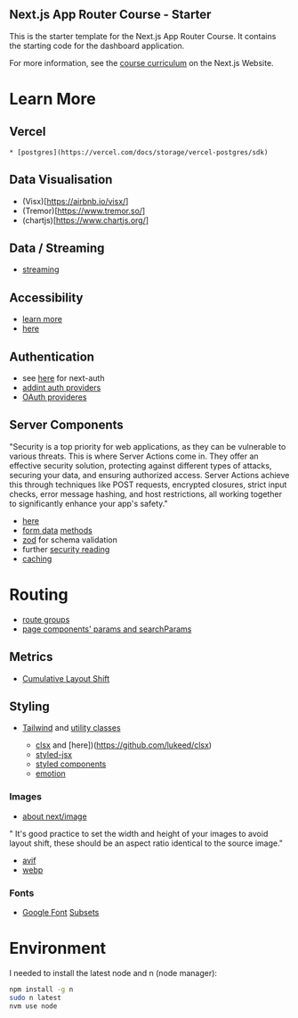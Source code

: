 ## Next.js App Router Course - Starter

This is the starter template for the Next.js App Router Course. It contains the starting code for the dashboard application.

For more information, see the [course curriculum](https://nextjs.org/learn) on the Next.js Website.

# Learn More


## Vercel

    * [postgres](https://vercel.com/docs/storage/vercel-postgres/sdk)

## Data Visualisation
 * (Visx)[https://airbnb.io/visx/]
 * (Tremor)[https://www.tremor.so/]
 * (chartjs)[https://www.chartjs.org/]

## Data / Streaming
 * [streaming](https://nextjs.org/learn/dashboard-app/streaming)

## Accessibility
 * [learn more](https://web.dev/learn/accessibility/)
 * [here](https://nextjs.org/learn/dashboard-app/improving-accessibility)
 

## Authentication
 
  * see [here](https://nextjs.org/learn/dashboard-app/adding-authentication) for next-auth
  * [addint auth providers](https://nextjs.org/learn/dashboard-app/adding-authentication#adding-the-credentials-provider)
  * [OAuth provideres](https://authjs.dev/getting-started/authentication/oauth)

## Server Components

 "Security is a top priority for web applications, as they can be vulnerable to various threats. This is where Server Actions come in. They offer an effective security solution, protecting against different types of attacks, securing your data, and ensuring authorized access. Server Actions achieve this through techniques like POST requests, encrypted closures, strict input checks, error message hashing, and host restrictions, all working together to significantly enhance your app's safety."
 
 * [here](https://nextjs.org/learn/dashboard-app/mutating-data)
 * [form data](https://developer.mozilla.org/en-US/docs/Web/API/FormData) [methods](https://developer.mozilla.org/en-US/docs/Web/API/FormData/append)
 * [zod](https://zod.dev/) for schema validation
 * further [security reading](https://nextjs.org/blog/security-nextjs-server-components-actions)
 * [caching](https://nextjs.org/docs/app/building-your-application/caching)

# Routing

 * [route groups](https://nextjs.org/docs/app/building-your-application/routing/route-groups)
 * [page components' params and searchParams](https://nextjs.org/docs/app/api-reference/file-conventions/page)
 

## Metrics
 * [Cumulative Layout Shift](https://web.dev/articles/cls)

## Styling
 * [Tailwind](https://nextjs.org/learn/dashboard-app/css-styling) and [utility classes](https://tailwindcss.com/docs/utility-first)

    * [clsx](https://www.npmjs.com/package/clsx) and [here])(https://github.com/lukeed/clsx)
    * [styled-jsx](https://github.com/vercel/styled-jsx)
    * [styled components](https://github.com/vercel/next.js/tree/canary/examples/with-styled-components)
    * [emotion](https://github.com/vercel/next.js/tree/canary/examples/with-emotion)
 
### Images

 * [about next/image](https://nextjs.org/learn/dashboard-app/optimizing-fonts-images)

" It's good practice to set the width and height of your images to avoid layout shift, these should be an aspect ratio identical to the source image."

 * [avif](https://developer.mozilla.org/en-US/docs/Web/Media/Formats/Image_types#avif_image)
 * [webp](https://developer.mozilla.org/en-US/docs/Web/Media/Formats/Image_types#webp)

### Fonts
 * [Google Font](https://fonts.google.com/) [Subsets](https://fonts.google.com/knowledge/glossary/subsetting)

# Environment

I needed to install the latest node and n (node manager):

```sh
npm install -g n
sudo n latest
nvm use node
```

